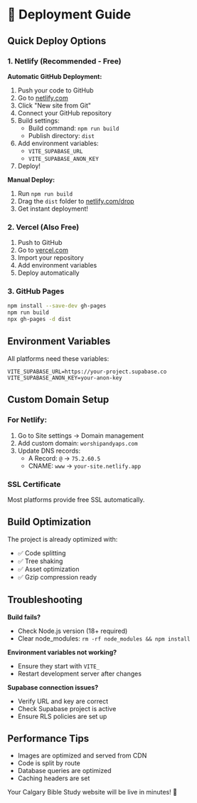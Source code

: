 # 🚀 Deployment Guide

## Quick Deploy Options

### 1. Netlify (Recommended - Free)

**Automatic GitHub Deployment:**
1. Push your code to GitHub
2. Go to [netlify.com](https://netlify.com)
3. Click "New site from Git"
4. Connect your GitHub repository
5. Build settings:
   - Build command: `npm run build`
   - Publish directory: `dist`
6. Add environment variables:
   - `VITE_SUPABASE_URL`
   - `VITE_SUPABASE_ANON_KEY`
7. Deploy!

**Manual Deploy:**
1. Run `npm run build`
2. Drag the `dist` folder to [netlify.com/drop](https://netlify.com/drop)
3. Get instant deployment!

### 2. Vercel (Also Free)

1. Push to GitHub
2. Go to [vercel.com](https://vercel.com)
3. Import your repository
4. Add environment variables
5. Deploy automatically

### 3. GitHub Pages

```bash
npm install --save-dev gh-pages
npm run build
npx gh-pages -d dist
```

## Environment Variables

All platforms need these variables:
```
VITE_SUPABASE_URL=https://your-project.supabase.co
VITE_SUPABASE_ANON_KEY=your-anon-key
```

## Custom Domain Setup

### For Netlify:
1. Go to Site settings → Domain management
2. Add custom domain: `worshipandyaps.com`
3. Update DNS records:
   - A Record: `@` → `75.2.60.5`
   - CNAME: `www` → `your-site.netlify.app`

### SSL Certificate
Most platforms provide free SSL automatically.

## Build Optimization

The project is already optimized with:
- ✅ Code splitting
- ✅ Tree shaking
- ✅ Asset optimization
- ✅ Gzip compression ready

## Troubleshooting

**Build fails?**
- Check Node.js version (18+ required)
- Clear node_modules: `rm -rf node_modules && npm install`

**Environment variables not working?**
- Ensure they start with `VITE_`
- Restart development server after changes

**Supabase connection issues?**
- Verify URL and key are correct
- Check Supabase project is active
- Ensure RLS policies are set up

## Performance Tips

- Images are optimized and served from CDN
- Code is split by route
- Database queries are optimized
- Caching headers are set

Your Calgary Bible Study website will be live in minutes! 🎉
